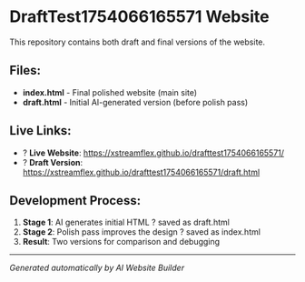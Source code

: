 # DraftTest1754066165571 Website

This repository contains both draft and final versions of the website.

## Files:

- **index.html** - Final polished website (main site)
- **draft.html** - Initial AI-generated version (before polish pass)

## Live Links:

- ? **Live Website**: https://xstreamflex.github.io/drafttest1754066165571/
- ? **Draft Version**: https://xstreamflex.github.io/drafttest1754066165571/draft.html

## Development Process:

1. **Stage 1**: AI generates initial HTML ? saved as draft.html
2. **Stage 2**: Polish pass improves the design ? saved as index.html
3. **Result**: Two versions for comparison and debugging

---

*Generated automatically by AI Website Builder*